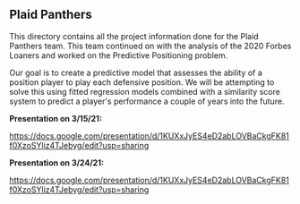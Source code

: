 ## Plaid Panthers

This directory contains all the project information done for the Plaid Panthers team. This team continued on with the analysis of the 2020 Forbes Loaners and worked on the Predictive Positioning problem.

Our goal is to create a predictive model that assesses the ability of a position player to play each defensive position. We will be attempting to solve this using fitted regression models combined with a similarity score system to predict a player's performance a couple of years into the future.

**Presentation on 3/15/21:**

https://docs.google.com/presentation/d/1KUXxJyES4eD2abLOVBaCkgFK81f0XzoSYliz4TJebyg/edit?usp=sharing

**Presentation on 3/24/21:**

https://docs.google.com/presentation/d/1KUXxJyES4eD2abLOVBaCkgFK81f0XzoSYliz4TJebyg/edit?usp=sharing